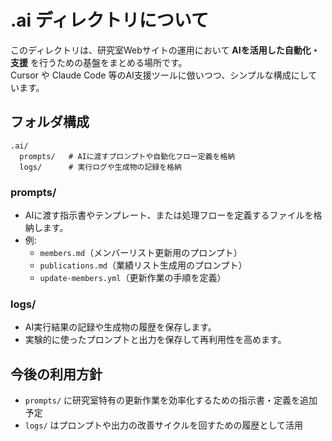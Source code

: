 # .ai ディレクトリについて

このディレクトリは、研究室Webサイトの運用において **AIを活用した自動化・支援** を行うための基盤をまとめる場所です。  
Cursor や Claude Code 等のAI支援ツールに倣いつつ、シンプルな構成にしています。

## フォルダ構成

```
.ai/
  prompts/   # AIに渡すプロンプトや自動化フロー定義を格納
  logs/      # 実行ログや生成物の記録を格納
```

### prompts/
- AIに渡す指示書やテンプレート、または処理フローを定義するファイルを格納します。  
- 例:  
  - `members.md`（メンバーリスト更新用のプロンプト）  
  - `publications.md`（業績リスト生成用のプロンプト）  
  - `update-members.yml`（更新作業の手順を定義）  

### logs/
- AI実行結果の記録や生成物の履歴を保存します。  
- 実験的に使ったプロンプトと出力を保存して再利用性を高めます。

## 今後の利用方針
- `prompts/` に研究室特有の更新作業を効率化するための指示書・定義を追加予定  
- `logs/` はプロンプトや出力の改善サイクルを回すための履歴として活用  